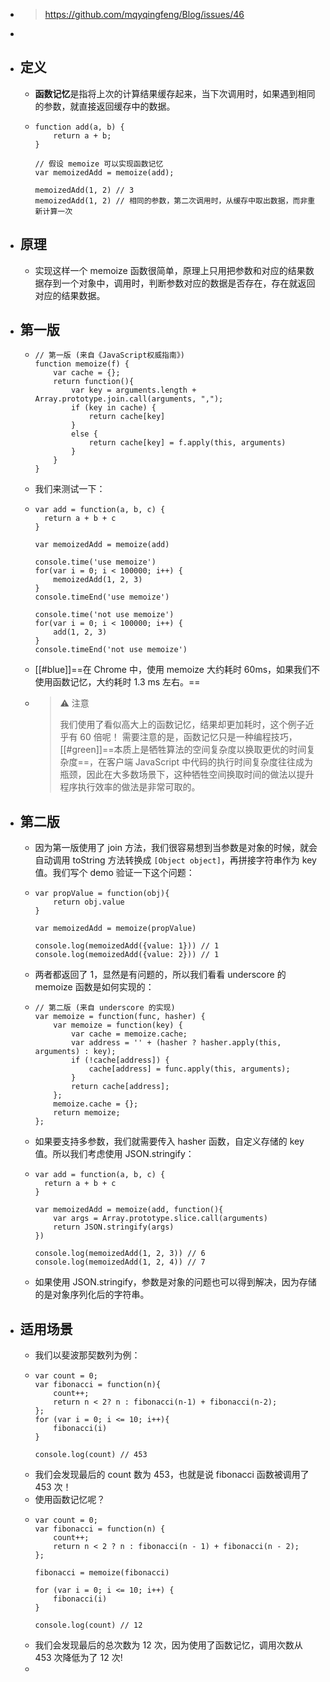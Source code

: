 - > https://github.com/mqyqingfeng/Blog/issues/46
-
- ## 定义
	- **函数记忆**是指将上次的计算结果缓存起来，当下次调用时，如果遇到相同的参数，就直接返回缓存中的数据。
	- ```
	  function add(a, b) {
	      return a + b;
	  }
	  
	  // 假设 memoize 可以实现函数记忆
	  var memoizedAdd = memoize(add);
	  
	  memoizedAdd(1, 2) // 3
	  memoizedAdd(1, 2) // 相同的参数，第二次调用时，从缓存中取出数据，而非重新计算一次
	  ```
- ## 原理
	- 实现这样一个 memoize 函数很简单，原理上只用把参数和对应的结果数据存到一个对象中，调用时，判断参数对应的数据是否存在，存在就返回对应的结果数据。
- ## 第一版
	- ```
	  // 第一版 (来自《JavaScript权威指南》)
	  function memoize(f) {
	      var cache = {};
	      return function(){
	          var key = arguments.length + Array.prototype.join.call(arguments, ",");
	          if (key in cache) {
	              return cache[key]
	          }
	          else {
	              return cache[key] = f.apply(this, arguments)
	          }
	      }
	  }
	  ```
	- 我们来测试一下：
	- ```
	  var add = function(a, b, c) {
	    return a + b + c
	  }
	  
	  var memoizedAdd = memoize(add)
	  
	  console.time('use memoize')
	  for(var i = 0; i < 100000; i++) {
	      memoizedAdd(1, 2, 3)
	  }
	  console.timeEnd('use memoize')
	  
	  console.time('not use memoize')
	  for(var i = 0; i < 100000; i++) {
	      add(1, 2, 3)
	  }
	  console.timeEnd('not use memoize')
	  ```
	- [[#blue]]==在 Chrome 中，使用 memoize 大约耗时 60ms，如果我们不使用函数记忆，大约耗时 1.3 ms 左右。==
	- > ⚠️ 注意
	  >
	  >我们使用了看似高大上的函数记忆，结果却更加耗时，这个例子近乎有 60 倍呢！
	  >需要注意的是，函数记忆只是一种编程技巧，[[#green]]==本质上是牺牲算法的空间复杂度以换取更优的时间复杂度==，在客户端 JavaScript 中代码的执行时间复杂度往往成为瓶颈，因此在大多数场景下，这种牺牲空间换取时间的做法以提升程序执行效率的做法是非常可取的。
- ## 第二版
	- 因为第一版使用了 join 方法，我们很容易想到当参数是对象的时候，就会自动调用 toString 方法转换成 `[Object object]`，再拼接字符串作为 key 值。我们写个 demo 验证一下这个问题：
	- ```
	  var propValue = function(obj){
	      return obj.value
	  }
	  
	  var memoizedAdd = memoize(propValue)
	  
	  console.log(memoizedAdd({value: 1})) // 1
	  console.log(memoizedAdd({value: 2})) // 1
	  ```
	- 两者都返回了 1，显然是有问题的，所以我们看看 underscore 的 memoize 函数是如何实现的：
	- ```
	  // 第二版 (来自 underscore 的实现)
	  var memoize = function(func, hasher) {
	      var memoize = function(key) {
	          var cache = memoize.cache;
	          var address = '' + (hasher ? hasher.apply(this, arguments) : key);
	          if (!cache[address]) {
	              cache[address] = func.apply(this, arguments);
	          }
	          return cache[address];
	      };
	      memoize.cache = {};
	      return memoize;
	  };
	  ```
	- 如果要支持多参数，我们就需要传入 hasher 函数，自定义存储的 key 值。所以我们考虑使用 JSON.stringify：
	- ```
	  var add = function(a, b, c) {
	    return a + b + c
	  }
	  
	  var memoizedAdd = memoize(add, function(){
	      var args = Array.prototype.slice.call(arguments)
	      return JSON.stringify(args)
	  })
	  
	  console.log(memoizedAdd(1, 2, 3)) // 6
	  console.log(memoizedAdd(1, 2, 4)) // 7
	  ```
	- 如果使用 JSON.stringify，参数是对象的问题也可以得到解决，因为存储的是对象序列化后的字符串。
- ## 适用场景
	- 我们以斐波那契数列为例：
	- ```
	  var count = 0;
	  var fibonacci = function(n){
	      count++;
	      return n < 2? n : fibonacci(n-1) + fibonacci(n-2);
	  };
	  for (var i = 0; i <= 10; i++){
	      fibonacci(i)
	  }
	  
	  console.log(count) // 453
	  ```
	- 我们会发现最后的 count 数为 453，也就是说 fibonacci 函数被调用了 453 次！
	- 使用函数记忆呢？
	- ```
	  var count = 0;
	  var fibonacci = function(n) {
	      count++;
	      return n < 2 ? n : fibonacci(n - 1) + fibonacci(n - 2);
	  };
	  
	  fibonacci = memoize(fibonacci)
	  
	  for (var i = 0; i <= 10; i++) {
	      fibonacci(i)
	  }
	  
	  console.log(count) // 12
	  ```
	- 我们会发现最后的总次数为 12 次，因为使用了函数记忆，调用次数从 453 次降低为了 12 次!
	-